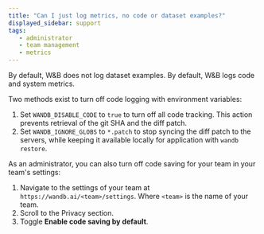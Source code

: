 ```yaml
---
title: "Can I just log metrics, no code or dataset examples?"
displayed_sidebar: support
tags:
   - administrator
   - team management
   - metrics
---
```


By default, W&B does not log dataset examples. By default, W&B logs code and system metrics.

Two methods exist to turn off code logging with environment variables:

1. Set `WANDB_DISABLE_CODE` to `true` to turn off all code tracking. This action prevents retrieval of the git SHA and the diff patch.
2. Set `WANDB_IGNORE_GLOBS` to `*.patch` to stop syncing the diff patch to the servers, while keeping it available locally for application with `wandb restore`.

As an administrator, you can also turn off code saving for your team in your team's settings:

1. Navigate to the settings of your team at `https://wandb.ai/<team>/settings`. Where `<team>` is the name of your team.
2. Scroll to the Privacy section.
3. Toggle **Enable code saving by default**. 